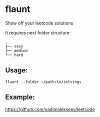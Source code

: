 # flaunt
Show off your leetcode solutions

It requires next folder structure:

```
.
├── easy
├── medium
└── hard
```

## Usage:

```
flaunt --folder ~/path/to/solvings
```

## Example:

https://github.com/vadimalekseev/leetcode
